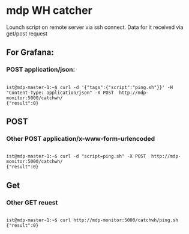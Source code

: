 # mdp WH catcher
Lounch script on remote server via ssh connect.
Data for it received via get/post request

## For Grafana:
### POST application/json:

<pre><code class="shell">
ist@mdp-master-1:~$ curl -d '{"tags":{"script":"ping.sh"}}' -H "Content-Type: application/json" -X POST  http://mdp-monitor:5000/catchwh/
{"result":0}
</code></pre>

## POST
### Other POST application/x-www-form-urlencoded

<pre><code class="shell">
ist@mdp-master-1:~$ curl -d "script=ping.sh" -X POST  http://mdp-monitor:5000/catchwh/
{"result":0}
</code></pre>
## Get
### Other GET reuest

<pre><code class="shell">
ist@mdp-master-1:~$ curl http://mdp-monitor:5000/catchwh/ping.sh
{"result":0}
</code></pre>
